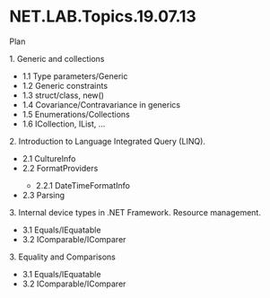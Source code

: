 # NET.LAB.Topics.19.07.13
Plan
<p>1. Generic and collections</p>
<ul><li>1.1 Type parameters/Generic</li>
<li>1.2 Generic constraints</li>
<li>1.3 struct/class, new()</li>
<li>1.4 Covariance/Contravariance in generics</li>
<li>1.5 Enumerations/Collections</li>
<li>1.6 ICollection, IList, ...</li></ul>
<p>2. Introduction to Language Integrated Query (LINQ).</p>
<ul><li>2.1 CultureInfo</li>
<li>2.2 FormatProviders</li>
<ul><li>2.2.1 DateTimeFormatInfo</li></ul>
<li>2.3 Parsing</li></ul>
<p>3. Internal device types in .NET Framework. Resource management.</p>
<ul><li>3.1 Equals/IEquatable</li>
<li>3.2 IComparable/IComparer</li></ul>
<p>3. Equality and Comparisons</p>
<ul><li>3.1 Equals/IEquatable</li>
<li>3.2 IComparable/IComparer</li></ul>


